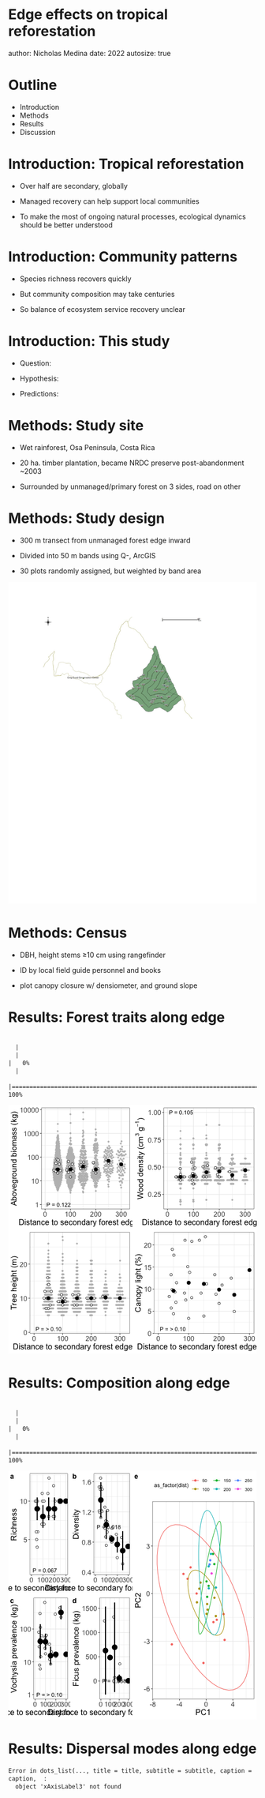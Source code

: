 Edge effects on tropical reforestation
===
author: Nicholas Medina
date: 2022
autosize: true





Outline
===

- Introduction
- Methods
- Results
- Discussion


Introduction: Tropical reforestation
===

- Over half are secondary, globally

- Managed recovery can help support local communities

- To make the most of ongoing natural processes, ecological dynamics should be better understood


Introduction: Community patterns
===

- Species richness recovers quickly

- But community composition may take centuries

- So balance of ecosystem service recovery unclear


Introduction: This study
===

- Question:

- Hypothesis:

- Predictions:


Methods: Study site
===

- Wet rainforest, Osa Peninsula, Costa Rica

- 20 ha. timber plantation, became NRDC preserve post-abandonment ~2003

- Surrounded by unmanaged/primary forest on 3 sides, road on other




Methods: Study design
===

- 300 m transect from unmanaged forest edge inward

- Divided into 50 m bands using Q-, ArcGIS

- 30 plots randomly assigned, but weighted by band area

![](map.png)


Methods: Census
===

- DBH, height stems ≥10 cm using rangefinder

- ID by local field guide personnel and books

- plot canopy closure w/ densiometer, and ground slope


Results: Forest traits along edge
===


```

  |                                                                            
  |                                                                      |   0%
  |                                                                            
  |======================================================================| 100%
```

![plot of chunk fig1](talk-figure/fig1-1.png)


Results: Composition along edge
===


```

  |                                                                            
  |                                                                      |   0%
  |                                                                            
  |======================================================================| 100%
```

![plot of chunk fig2](talk-figure/fig2-1.png)


Results: Dispersal modes along edge
===




```
Error in dots_list(..., title = title, subtitle = subtitle, caption = caption,  : 
  object 'xAxisLabel3' not found
```
